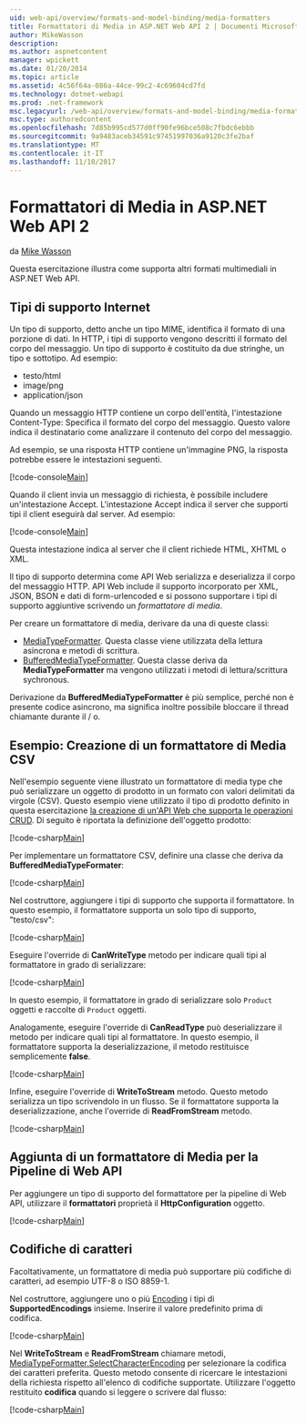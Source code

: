 ```yaml
---
uid: web-api/overview/formats-and-model-binding/media-formatters
title: Formattatori di Media in ASP.NET Web API 2 | Documenti Microsoft
author: MikeWasson
description: 
ms.author: aspnetcontent
manager: wpickett
ms.date: 01/20/2014
ms.topic: article
ms.assetid: 4c56f64a-086a-44ce-99c2-4c69604cd7fd
ms.technology: dotnet-webapi
ms.prod: .net-framework
msc.legacyurl: /web-api/overview/formats-and-model-binding/media-formatters
msc.type: authoredcontent
ms.openlocfilehash: 7d85b995cd577d0ff90fe96bce508c7fbdc6ebbb
ms.sourcegitcommit: 9a9483aceb34591c97451997036a9120c3fe2baf
ms.translationtype: MT
ms.contentlocale: it-IT
ms.lasthandoff: 11/10/2017
---
```

<a name="media-formatters-in-aspnet-web-api-2"></a>Formattatori di Media in ASP.NET Web API 2
====================
da [Mike Wasson](https://github.com/MikeWasson)

Questa esercitazione illustra come supporta altri formati multimediali in ASP.NET Web API.

## <a name="internet-media-types"></a>Tipi di supporto Internet

Un tipo di supporto, detto anche un tipo MIME, identifica il formato di una porzione di dati. In HTTP, i tipi di supporto vengono descritti il formato del corpo del messaggio. Un tipo di supporto è costituito da due stringhe, un tipo e sottotipo. Ad esempio:

- testo/html
- image/png
- application/json

Quando un messaggio HTTP contiene un corpo dell'entità, l'intestazione Content-Type: Specifica il formato del corpo del messaggio. Questo valore indica il destinatario come analizzare il contenuto del corpo del messaggio.

Ad esempio, se una risposta HTTP contiene un'immagine PNG, la risposta potrebbe essere le intestazioni seguenti.

[!code-console[Main](media-formatters/samples/sample1.cmd)]

Quando il client invia un messaggio di richiesta, è possibile includere un'intestazione Accept. L'intestazione Accept indica il server che supporti tipi il client eseguirà dal server. Ad esempio:

[!code-console[Main](media-formatters/samples/sample2.cmd)]

Questa intestazione indica al server che il client richiede HTML, XHTML o XML.

Il tipo di supporto determina come API Web serializza e deserializza il corpo del messaggio HTTP. API Web include il supporto incorporato per XML, JSON, BSON e dati di form-urlencoded e si possono supportare i tipi di supporto aggiuntive scrivendo un *formattatore di media*.

Per creare un formattatore di media, derivare da una di queste classi:

- [MediaTypeFormatter](https://msdn.microsoft.com/en-us/library/system.net.http.formatting.mediatypeformatter.aspx). Questa classe viene utilizzata della lettura asincrona e metodi di scrittura.
- [BufferedMediaTypeFormatter](https://msdn.microsoft.com/en-us/library/system.net.http.formatting.bufferedmediatypeformatter.aspx). Questa classe deriva da **MediaTypeFormatter** ma vengono utilizzati i metodi di lettura/scrittura sychronous.

Derivazione da **BufferedMediaTypeFormatter** è più semplice, perché non è presente codice asincrono, ma significa inoltre possibile bloccare il thread chiamante durante il / o.

## <a name="example-creating-a-csv-media-formatter"></a>Esempio: Creazione di un formattatore di Media CSV

Nell'esempio seguente viene illustrato un formattatore di media type che può serializzare un oggetto di prodotto in un formato con valori delimitati da virgole (CSV). Questo esempio viene utilizzato il tipo di prodotto definito in questa esercitazione [la creazione di un'API Web che supporta le operazioni CRUD](../older-versions/creating-a-web-api-that-supports-crud-operations.md). Di seguito è riportata la definizione dell'oggetto prodotto:

[!code-csharp[Main](media-formatters/samples/sample3.cs)]

Per implementare un formattatore CSV, definire una classe che deriva da **BufferedMediaTypeFormater**:

[!code-csharp[Main](media-formatters/samples/sample4.cs)]

Nel costruttore, aggiungere i tipi di supporto che supporta il formattatore. In questo esempio, il formattatore supporta un solo tipo di supporto, &quot;testo/csv&quot;:

[!code-csharp[Main](media-formatters/samples/sample5.cs)]

Eseguire l'override di **CanWriteType** metodo per indicare quali tipi al formattatore in grado di serializzare:

[!code-csharp[Main](media-formatters/samples/sample6.cs)]

In questo esempio, il formattatore in grado di serializzare solo `Product` oggetti e raccolte di `Product` oggetti.

Analogamente, eseguire l'override di **CanReadType** può deserializzare il metodo per indicare quali tipi al formattatore. In questo esempio, il formattatore supporta la deserializzazione, il metodo restituisce semplicemente **false**.

[!code-csharp[Main](media-formatters/samples/sample7.cs)]

Infine, eseguire l'override di **WriteToStream** metodo. Questo metodo serializza un tipo scrivendolo in un flusso. Se il formattatore supporta la deserializzazione, anche l'override di **ReadFromStream** metodo.

[!code-csharp[Main](media-formatters/samples/sample8.cs)]

## <a name="adding-a-media-formatter-to-the-web-api-pipeline"></a>Aggiunta di un formattatore di Media per la Pipeline di Web API

Per aggiungere un tipo di supporto del formattatore per la pipeline di Web API, utilizzare il **formattatori** proprietà il **HttpConfiguration** oggetto.

[!code-csharp[Main](media-formatters/samples/sample9.cs)]

## <a name="character-encodings"></a>Codifiche di caratteri

Facoltativamente, un formattatore di media può supportare più codifiche di caratteri, ad esempio UTF-8 o ISO 8859-1.

Nel costruttore, aggiungere uno o più [Encoding](https://msdn.microsoft.com/en-us/library/system.text.encoding.aspx) i tipi di **SupportedEncodings** insieme. Inserire il valore predefinito prima di codifica.

[!code-csharp[Main](media-formatters/samples/sample10.cs?highlight=6-7)]

Nel **WriteToStream** e **ReadFromStream** chiamare metodi, [MediaTypeFormatter.SelectCharacterEncoding](https://msdn.microsoft.com/en-us/library/hh969054.aspx) per selezionare la codifica dei caratteri preferita. Questo metodo consente di ricercare le intestazioni della richiesta rispetto all'elenco di codifiche supportate. Utilizzare l'oggetto restituito **codifica** quando si leggere o scrivere dal flusso:

[!code-csharp[Main](media-formatters/samples/sample11.cs?highlight=3,5)]
